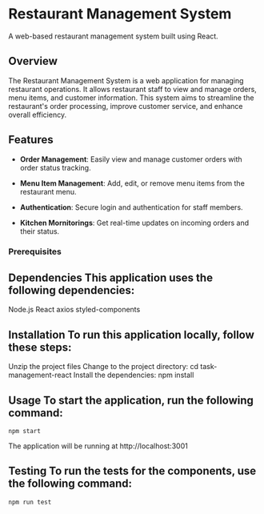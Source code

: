 # Restaurant Management System

A web-based restaurant management system built using React.

## Overview

The Restaurant Management System is a web application for managing restaurant operations. It allows restaurant staff to view and manage orders, menu items, and customer information. This system aims to streamline the restaurant's order processing, improve customer service, and enhance overall efficiency.

## Features

- **Order Management**: Easily view and manage customer orders with order status tracking.

- **Menu Item Management**: Add, edit, or remove menu items from the restaurant menu.

- **Authentication**: Secure login and authentication for staff members.

- **Kitchen Mornitorings**: Get real-time updates on incoming orders and their status.

### Prerequisites

## Dependencies This application uses the following dependencies:

Node.js
React
axios
styled-components
## Installation To run this application locally, follow these steps:

Unzip the project files
Change to the project directory: cd task-management-react
Install the dependencies: npm install
## Usage To start the application, run the following command:

`npm start`

The application will be running at http://localhost:3001

## Testing To run the tests for the components, use the following command:

`npm run test`


